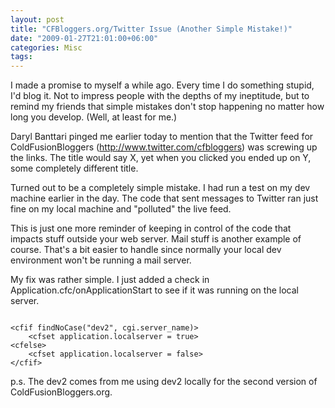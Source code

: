 ```yaml
---
layout: post
title: "CFBloggers.org/Twitter Issue (Another Simple Mistake!)"
date: "2009-01-27T21:01:00+06:00"
categories: Misc 
tags: 
---
```


I made a promise to myself a while ago. Every time I do something stupid, I'd blog it. Not to impress people with the depths of my ineptitude, but to remind my friends that simple mistakes don't stop happening no matter how long you develop. (Well, at least for me.)

Daryl Banttari pinged me earlier today to mention that the Twitter feed for ColdFusionBloggers (<a href="http://www.twitter.com/cfbloggers">http://www.twitter.com/cfbloggers</a>) was screwing up the links. The title would say X, yet when you clicked you ended up on Y, some completely different title. 

Turned out to be a completely simple mistake. I had run a test on my dev machine earlier in the day. The code that sent messages to Twitter ran just fine on my local machine and "polluted" the live feed.

This is just one more reminder of keeping in control of the code that impacts stuff outside your web server. Mail stuff is another example of course. That's a bit easier to handle since normally your local dev environment won't be running a mail server. 

My fix was rather simple. I just added a check in Application.cfc/onApplicationStart to see if it was running on the local server. 

<code>
&lt;cfif findNoCase("dev2", cgi.server_name)&gt;
	&lt;cfset application.localserver = true&gt;
&lt;cfelse&gt;
	&lt;cfset application.localserver = false&gt;
&lt;/cfif&gt;
</code>

p.s. The dev2 comes from me using dev2 locally for the second version of ColdFusionBloggers.org.
